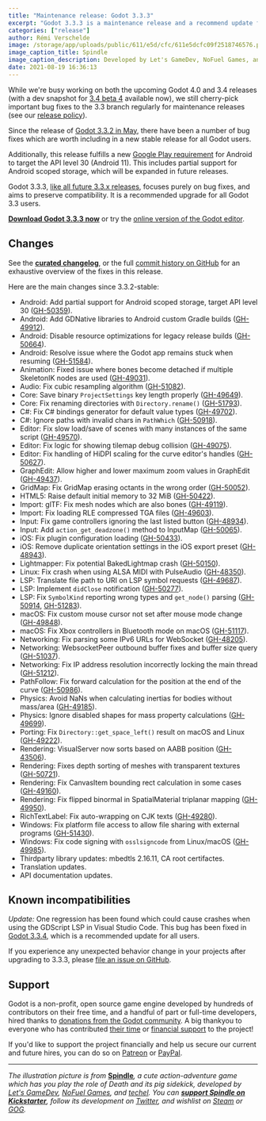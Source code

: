 ```yaml
---
title: "Maintenance release: Godot 3.3.3"
excerpt: "Godot 3.3.3 is a maintenance release and a recommend update for all 3.3.x users. It includes important bug fixes, as well as support for new Google Play requirements for Android games."
categories: ["release"]
author: Rémi Verschelde
image: /storage/app/uploads/public/611/e5d/cfc/611e5dcfc09f2518746576.png
image_caption_title: Spindle
image_caption_description: Developed by Let's GameDev, NoFuel Games, and techel.
date: 2021-08-19 16:36:13
---
```


While we're busy working on both the upcoming Godot 4.0 and 3.4 releases (with a dev snapshot for [3.4 beta 4](/article/dev-snapshot-godot-3-4-beta-4) available now), we still cherry-pick important bug fixes to the 3.3 branch regularly for maintenance releases (see our [release policy](https://docs.godotengine.org/en/3.3/about/release_policy.html)).

Since the release of [Godot 3.3.2 in May](/article/maintenance-release-godot-3-3-2), there have been a number of bug fixes which are worth including in a new stable release for all Godot users.

Additionally, this release fulfills a new [Google Play requirement](https://developer.android.com/distribute/best-practices/develop/target-sdk) for Android to target the API level 30 (Android 11). This includes partial support for Android scoped storage, which will be expanded in future releases.

Godot 3.3.3, [like all future 3.3.x releases](https://docs.godotengine.org/en/3.3/about/release_policy.html), focuses purely on bug fixes, and aims to preserve compatibility. It is a recommended upgrade for all Godot 3.3 users.

[**Download Godot 3.3.3 now**](/download) or try the [online version of the Godot editor](https://editor.godotengine.org/3.3.3.stable/).

## Changes

See the [**curated changelog**](https://github.com/godotengine/godot/blob/3.3.3-stable/CHANGELOG.md), or the full [commit history on GitHub](https://github.com/godotengine/godot/compare/3.3.2-stable...3.3.3-stable) for an exhaustive overview of the fixes in this release.

Here are the main changes since 3.3.2-stable:

- Android: Add partial support for Android scoped storage, target API level 30 ([GH-50359](https://github.com/godotengine/godot/pull/50359)).
- Android: Add GDNative libraries to Android custom Gradle builds ([GH-49912](https://github.com/godotengine/godot/pull/49912)).
- Android: Disable resource optimizations for legacy release builds ([GH-50664](https://github.com/godotengine/godot/pull/50664)).
- Android: Resolve issue where the Godot app remains stuck when resuming ([GH-51584](https://github.com/godotengine/godot/pull/51584)).
- Animation: Fixed issue where bones become detached if multiple SkeletonIK nodes are used ([GH-49031](https://github.com/godotengine/godot/pull/49031)).
- Audio: Fix cubic resampling algorithm ([GH-51082](https://github.com/godotengine/godot/pull/51082)).
- Core: Save binary `ProjectSettings` key length properly ([GH-49649](https://github.com/godotengine/godot/pull/49649)).
- Core: Fix renaming directories with `Directory.rename()` ([GH-51793](https://github.com/godotengine/godot/pull/51793)).
- C#: Fix C# bindings generator for default value types ([GH-49702](https://github.com/godotengine/godot/pull/49702)).
- C#: Ignore paths with invalid chars in `PathWhich` ([GH-50918](https://github.com/godotengine/godot/pull/50918)).
- Editor: Fix slow load/save of scenes with many instances of the same script ([GH-49570](https://github.com/godotengine/godot/pull/49570)).
- Editor: Fix logic for showing tilemap debug collision ([GH-49075](https://github.com/godotengine/godot/pull/49075)).
- Editor: Fix handling of HiDPI scaling for the curve editor's handles ([GH-50627](https://github.com/godotengine/godot/pull/50627)).
- GraphEdit: Allow higher and lower maximum zoom values in GraphEdit ([GH-49437](https://github.com/godotengine/godot/pull/49437)).
- GridMap: Fix GridMap erasing octants in the wrong order ([GH-50052](https://github.com/godotengine/godot/pull/50052)).
- HTML5: Raise default initial memory to 32 MiB ([GH-50422](https://github.com/godotengine/godot/pull/50422)).
- Import: glTF: Fix mesh nodes which are also bones ([GH-49119](https://github.com/godotengine/godot/pull/49119)).
- Import: Fix loading RLE compressed TGA files ([GH-49603](https://github.com/godotengine/godot/pull/49603)).
- Input: Fix game controllers ignoring the last listed button ([GH-48934](https://github.com/godotengine/godot/pull/48934)).
- Input: Add `action_get_deadzone()` method to InputMap ([GH-50065](https://github.com/godotengine/godot/pull/50065)).
- iOS: Fix plugin configuration loading ([GH-50433](https://github.com/godotengine/godot/pull/50433)).
- iOS: Remove duplicate orientation settings in the iOS export preset ([GH-48943](https://github.com/godotengine/godot/pull/48943)).
- Lightmapper: Fix potential BakedLightmap crash ([GH-50150](https://github.com/godotengine/godot/pull/50150)).
- Linux: Fix crash when using ALSA MIDI with PulseAudio ([GH-48350](https://github.com/godotengine/godot/pull/48350)).
- LSP: Translate file path to URI on LSP symbol requests ([GH-49687](https://github.com/godotengine/godot/pull/49687)).
- LSP: Implement `didClose` notification ([GH-50277](https://github.com/godotengine/godot/pull/50277)).
- LSP: Fix `SymbolKind` reporting wrong types and `get_node()` parsing ([GH-50914](https://github.com/godotengine/godot/pull/50914), [GH-51283](https://github.com/godotengine/godot/pull/51283)).
- macOS: Fix custom mouse cursor not set after mouse mode change ([GH-49848](https://github.com/godotengine/godot/pull/49848)).
- macOS: Fix Xbox controllers in Bluetooth mode on macOS ([GH-51117](https://github.com/godotengine/godot/pull/51117)).
- Networking: Fix parsing some IPv6 URLs for WebSocket ([GH-48205](https://github.com/godotengine/godot/pull/48205)).
- Networking: WebsocketPeer outbound buffer fixes and buffer size query ([GH-51037](https://github.com/godotengine/godot/pull/51037)).
- Networking: Fix IP address resolution incorrectly locking the main thread ([GH-51212](https://github.com/godotengine/godot/pull/51212)).
- PathFollow: Fix forward calculation for the position at the end of the curve ([GH-50986](https://github.com/godotengine/godot/pull/50986)).
- Physics: Avoid NaNs when calculating inertias for bodies without mass/area ([GH-49185](https://github.com/godotengine/godot/pull/49185)).
- Physics: Ignore disabled shapes for mass property calculations ([GH-49699](https://github.com/godotengine/godot/pull/49699)).
- Porting: Fix `Directory::get_space_left()` result on macOS and Linux ([GH-49222](https://github.com/godotengine/godot/pull/49222)).
- Rendering: VisualServer now sorts based on AABB position ([GH-43506](https://github.com/godotengine/godot/pull/43506)).
- Rendering: Fixes depth sorting of meshes with transparent textures ([GH-50721](https://github.com/godotengine/godot/pull/50721)).
- Rendering: Fix CanvasItem bounding rect calculation in some cases ([GH-49160](https://github.com/godotengine/godot/pull/49160)).
- Rendering: Fix flipped binormal in SpatialMaterial triplanar mapping ([GH-49950](https://github.com/godotengine/godot/pull/49950)).
- RichTextLabel: Fix auto-wrapping on CJK texts ([GH-49280](https://github.com/godotengine/godot/pull/49280)).
- Windows: Fix platform file access to allow file sharing with external programs ([GH-51430](https://github.com/godotengine/godot/pull/51430)).
- Windows: Fix code signing with `osslsigncode` from Linux/macOS ([GH-49985](https://github.com/godotengine/godot/pull/49985)).
- Thirdparty library updates: mbedtls 2.16.11, CA root certifactes.
- Translation updates.
- API documentation updates.

## Known incompatibilities

*Update:* One regression has been found which could cause crashes when using the GDScript LSP in Visual Studio Code. This bug has been fixed in [Godot 3.3.4](/article/maintenance-release-godot-3-3-4), which is a recommended update for all users.

If you experience any unexpected behavior change in your projects after upgrading to 3.3.3, please [file an issue on GitHub](https://github.com/godotengine/godot/issues).

## Support

Godot is a non-profit, open source game engine developed by hundreds of contributors on their free time, and a handful of part or full-time developers, hired thanks to [donations from the Godot community](/donate). A big thankyou to everyone who has contributed [their time](https://github.com/godotengine/godot/blob/master/AUTHORS.md) or [financial support](https://github.com/godotengine/godot/blob/master/DONORS.md) to the project!

If you'd like to support the project financially and help us secure our current and future hires, you can do so on [Patreon](https://www.patreon.com/godotengine) or [PayPal](/donate).

---

*The illustration picture is from* [**Spindle**](https://www.kickstarter.com/projects/letsgamedev/spindle-an-action-adventure-about-the-death-and-a-pig)*, a cute action-adventure game which has you play the role of Death and its pig sidekick, developed by [Let's GameDev](https://twitter.com/letsgamedev), [NoFuel Games](https://twitter.com/nofuel_games), and [techel](https://twitter.com/the_techel). You can [**support Spindle on Kickstarter**](https://kickstarter.com/projects/letsgamedev/spindle-an-action-adventure-about-the-death-and-a-pig), follow its development on [Twitter](https://twitter.com/spindleDev), and wishlist on [Steam](https://store.steampowered.com/app/1386750/Spindle/) or [GOG](https://gog.com/game/spindle).*

